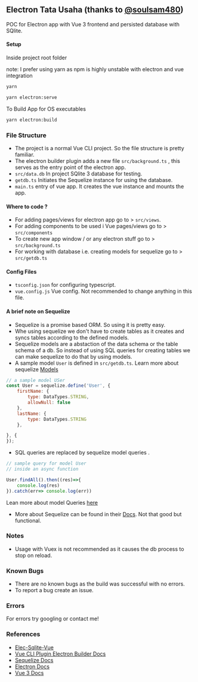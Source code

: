## Electron Tata Usaha (thanks to [@soulsam480](https://github.com/soulsam480))

POC for Electron app with Vue 3 frontend and persisted database with SQlite.

#### Setup

Inside project root folder

note: I prefer using yarn as npm is highly unstable with electron and vue integration

```bash
yarn 

yarn electron:serve
```
To Build App for OS executables

```bash
yarn electron:build
```
### File Structure

- The project is a normal Vue CLI project. So the file structure is pretty familiar.
- The electron builder plugin adds a new file `src/background.ts` , this serves as the entry point of the electron app.
- `src/data.db` In project SQlite 3 database for testing.
- `getdb.ts` Initiates the Sequelize instance for using the database. 
- `main.ts` entry of vue app. It creates the vue instance and mounts the app.

#### Where to code ?

- For adding pages/views for electron app go to > `src/views`. 
- For adding components to be used i Vue pages/views go to > `src/components` 
- To create new app window / or any electron stuff go to > `src/background.ts`
- For working with database i.e. creating models for sequelize go to > `src/getdb.ts`

#### Config Files
- `tsconfig.json` for configuring typescript.
- `vue.config.js` Vue config. Not recommended to change anything in this file.


#### A brief note on Sequelize

- Sequelize is a promise based ORM. So using it is pretty easy.
- Whe using sequelize we don't have to create tables as it creates and syncs tables according to the defined models.
- Sequelize models are a abstaction of the data schema or the table schema of a db. So instead of using SQL queries for creating tables we can make sequelize to do that by using models.
- A sample model `User` is defined in `src/getdb.ts`. Learn more about sequelize [Models](https://sequelize.org/master/manual/model-basics.html)
```javascript
// a sample model USer
const User = sequelize.define('User', {
    firstName: {
        type: DataTypes.STRING,
        allowNull: false
    },
    lastName: {
        type: DataTypes.STRING
    },

}, {
});
```
- SQL queries are replaced by sequelize model queries .
```javascript
// sample query for model User
// inside an async function

User.findAll().then((res)=>{
	console.log(res)
}).catch(err=> console.log(err))

```
Lean more about model Queries [here](https://sequelize.org/master/manual/model-querying-basics.html)

- More about Sequelize can be found in their [Docs](https://sequelize.org/master/). Not that good but functional.

### Notes

- Usage with Vuex is not recommended as it causes the db process to stop on reload.
  
### Known Bugs

- There are no known bugs as the build was successful with no errors.
- To report a bug create an issue.

### Errors
For errors try googling or contact me!

### References
- [Elec-Sqlite-Vue](https://github.com/soulsam480/elec-sqlite-vue)
- [Vue CLI Plugin Electron Builder Docs](https://nklayman.github.io/vue-cli-plugin-electron-builder/)
- [Sequelize Docs](https://sequelize.org/master/)
- [Electron Docs](https://www.electronjs.org/)
- [Vue 3 Docs](https://v3.vuejs.org)